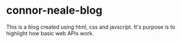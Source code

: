 # connor-neale-blog
This is a blog created using html, css and javscript. It's purpose is to highlight how basic web APIs work.
